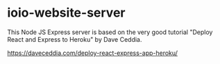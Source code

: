 # ioio-website-server
This Node JS Express server is based on the very good tutorial "Deploy React and Express to Heroku" by Dave Ceddia.

https://daveceddia.com/deploy-react-express-app-heroku/
